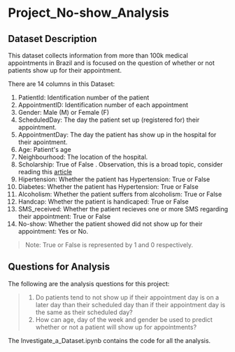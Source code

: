 # Project_No-show_Analysis
## Dataset Description
This dataset collects information from more than 100k medical appointments in Brazil and is focused on the question of whether or not patients show up for their appointment.

There are 14 columns in this Dataset:

1. PatientId: Identification number of the patient
2. AppointmentID: Identification number of each appointment
3. Gender: Male (M) or Female (F)
4. ScheduledDay: The day the patient set up (registered for) their appointment.
5. AppointmentDay: The day the patient has show up in the hospital for their apointment.
6. Age: Patient's age
7. Neighbourhood: The location of the hospital.
8. Scholarship: True of False . Observation, this is a broad topic, consider reading this [article](https://en.wikipedia.org/wiki/Bolsa_Fam%C3%ADlia)
9. Hipertension: Whether the patient has Hypertension: True or False
10. Diabetes: Whether the patient has Hypertension: True or False
11. Alcoholism: Whether the patient suffers from alcoholism: True or False
12. Handcap: Whether the patient is handicaped: True or False
13. SMS_received: Whether the patient recieves one or more SMS regarding their appointment: True or False
14. No-show: Whether the patient showed did not show up for their appointment: Yes or No.
> Note: True or False is represented by 1 and 0 respectively.

## Questions for Analysis
The following are the analysis questions for this project:

> 1. Do patients tend to not show up if their appointment day is on a later day than their scheduled day than if their appointment day is the same as their scheduled day?
> 2. How can age, day of the week and gender be used to predict whether or not a patient will show up for appointments?

The Investigate_a_Dataset.ipynb contains the code for all the analysis.
